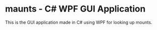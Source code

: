 # maunts - C# WPF GUI Application
This is the GUI application made in C# using WPF for looking up mounts.
